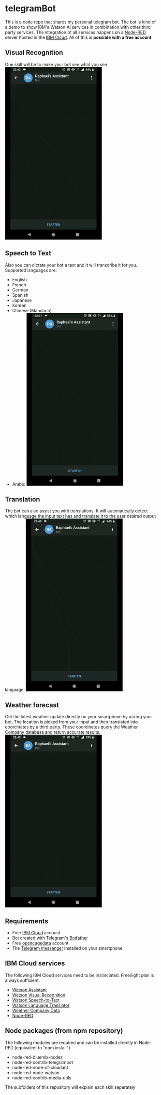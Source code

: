 # telegramBot 
This is a code repo that shares my personal telegram bot. The bot is kind of a demo to show IBM's Watson AI services in combination with other third party services. The integration of all services happens on a [Node-RED](https://nodered.org/) server hosted in the [IBM Cloud](https://www.ibm.com/cloud/). All of this is **possible with a free account**

## Visual Recognition
One skill will be to make your bot see what you see
![Visual Recognition](.ignoreGIFS/visualRecognition.gif)

## Speech to Text
Also you can dictate your bot a text and it will transcribe it for you. Supported languages are:
- English
- French
- German
- Spanish
- Japanese
- Korean
- Chinese (Mandarin)
- Arabic
![Speech to Text](.ignoreGIFS/transcribe.gif)

## Translation
The bot can also assist you with translations. It will automatically detect which language the input text has and translate it to the user desired output language.
![Translate](.ignoreGIFS/translate.gif)

## Weather forecast
Get the latest weather update directly on your smartphone by asking your bot. The location is picked from your input and then translated into coordinates by a third party. These coordinates query the Weather Company database and return accurate results.
![Weather forecast](.ignoreGIFS/weather.gif)

## Requirements
- Free [IBM Cloud](https://www.ibm.com/cloud/) account
- Bot created with Telegram's [Botfather](https://core.telegram.org/bots)
- Free [opencagedata](https://opencagedata.com/) account
- The [Telegram messanger](https://telegram.org/) installed on your smartphone

## IBM Cloud services
The following IBM Cloud services need to be instinciated. Free/light plan is always sufficient.
- [Watson Assistant](https://www.ibm.com/cloud/watson-assistant/)
- [Watson Visual Recognition](https://www.ibm.com/watson/services/visual-recognition/)
- [Watson Speech-to-Text](https://www.ibm.com/watson/services/speech-to-text/)
- [Watson Language Translator](https://www.ibm.com/watson/services/language-translator/)
- [Weather Company Data](https://cloud.ibm.com/catalog/services/weather-company-data)
- [Node-RED](https://cloud.ibm.com/catalog/starters/node-red-starter)

## Node packages (from npm repository)
The following modules are required and can be installed directly in Node-RED (equivalent to "npm install")
- node-red-bluemix-nodes
- node-red-contrib-telegrambot
- node-red-node-cf-cloudant
- node-red-node-watson
- node-red-contrib-media-utils

The subfolders of this repository will explain each skill seperately
